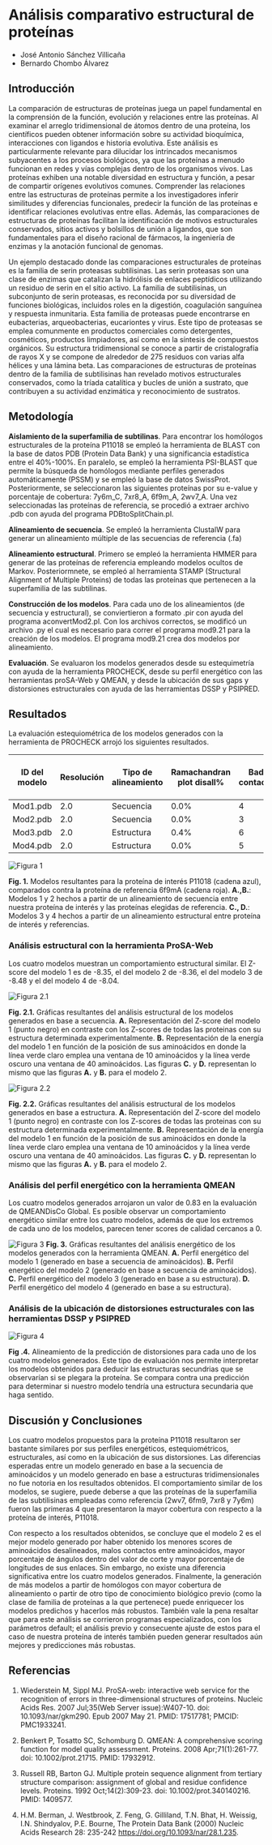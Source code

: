 # Análisis comparativo estructural de proteínas
- José Antonio Sánchez Villicaña
- Bernardo Chombo Álvarez

## Introducción
La comparación de estructuras de proteínas juega un papel fundamental en la
comprensión de la función, evolución y relaciones entre las proteínas. Al
examinar el arreglo tridimensional de átomos dentro de una proteína, los
científicos pueden obtener información sobre su actividad bioquímica,
interacciones con ligandos e historia evolutiva. Este análisis es
particularmente relevante para dilucidar los intrincados mecanismos subyacentes
a los procesos biológicos, ya que las proteínas a menudo funcionan en redes y
vías complejas dentro de los organismos vivos. Las proteínas exhiben una notable
diversidad en estructura y función, a pesar de compartir orígenes evolutivos
comunes. Comprender las relaciones entre las estructuras de proteínas permite a
los investigadores inferir similitudes y diferencias funcionales, predecir la
función de las proteínas e identificar relaciones evolutivas entre ellas.
Además, las comparaciones de estructuras de proteínas facilitan la
identificación de motivos estructurales conservados, sitios activos y bolsillos
de unión a ligandos, que son fundamentales para el diseño racional de fármacos,
la ingeniería de enzimas y la anotación funcional de genomas.

Un ejemplo destacado donde las comparaciones estructurales de proteínas es la
familia de serin proteasas subtilisinas. Las serin proteasas son una clase de
enzimas que catalizan la hidrólisis de enlaces peptídicos utilizando un residuo
de serin en el sitio activo. La familia de subtilisinas, un subconjunto de serin
proteasas, es reconocida por su diversidad de funciones biológicas, incluidos
roles en la digestión, coagulación sanguínea y respuesta inmunitaria. Esta
familia de proteasas puede encontrarse en eubacterias, arqueobacterias,
eucariontes y virus. Este tipo de proteasas se emplea comunmente en productos
comerciales como detergentes, cosméticos, productos limpiadores, así como en la
síntesis de compuestos orgánicos. Su estructura tridimensional se conoce a
partir de cristalografía de rayos X y se compone de alrededor de 275 residuos
con varias alfa hélices y una lámina beta. Las comparaciones de estructuras de
proteínas dentro de la familia de subtilisinas han revelado motivos
estructurales conservados, como la tríada catalítica y bucles de unión a
sustrato, que contribuyen a su actividad enzimática y reconocimiento de
sustratos.

## Metodología
**Aislamiento de la superfamilia de subtilinas**. Para encontrar los homólogos estructurales de la proteína P11018 se empleó la herramienta de BLAST con la base de datos PDB (Protein Data Bank) y una significancia estadística entre el 40%-100%. En paralelo, se empleó la herramienta PSI-BLAST que permite la búsqueda de homólogos mediante perfiles generados automáticamente (PSSM) y se empleó la base de datos SwissProt. Posteriormente, se seleccionaron las siguientes proteínas por su e-value y porcentaje de cobertura: 7y6m_C, 7xr8_A, 6f9m_A, 2wv7_A. Una vez seleccionadas las proteínas de referencia, se procedió a extraer archivo .pdb con ayuda del programa PDBtoSplitChain.pl.

**Alineamiento de secuencia**. Se empleó la herramienta ClustalW para generar un alineamiento múltiple de las secuencias de referencia (.fa) 

**Alineamiento estructural**. Primero se empleó la herramienta HMMER para generar  de las proteínas de referencia empleando modelos ocultos de Markov. Posteriormnete, se empleó al herramienta STAMP (Structural Alignment of Multiple Proteins) de todas las proteínas que pertenecen a la superfamilia de las subtilinas.

**Construcción de los modelos**. Para cada uno de los alineamientos (de secuencia y estructural), se conviertieron a formato .pir con ayuda del programa aconvertMod2.pl. Con los archivos correctos, se modificó un archivo .py el cual es necesario para correr el programa mod9.21 para la creación de los modelos. El programa mod9.21 crea dos modelos por alineamiento.

**Evaluación**. Se evaluaron los modelos generados desde su estequimetría con ayuda de la herramienta PROCHECK, desde su perfil energético con las herramientas proSA-Web y QMEAN, y desde la ubicación de sus gaps y distorsiones estructurales con ayuda de las herramientas DSSP y PSIPRED.

## Resultados
La evaluación estequiométrica de los modelos generados con la herramienta de
PROCHECK arrojó los siguientes resultados.

|ID del modelo| Resolución |Tipo de alineamiento  | Ramachandran plot disall% | Bad contacts | cis-peptides | M/c bond angles w.l.*| M/c bond lengths w.l.* |
|--|--|--|--|--|--|--|--|
Mod1.pdb| 2.0 | Secuencia | 0.0% | 4 | 1 | 93.1% | 99.5% | 
Mod2.pdb| 2.0 | Secuencia | 0.0% | 3 | 1 | 93.4% | 99.5% |
Mod3.pdb| 2.0 | Estructura | 0.4% | 6 | 1 | 94.1% | 99.5% |
Mod4.pdb| 2.0 | Estructura | 0.0% | 5 | 1 | 94.3% | 99.2% |

![Figura 1](./figs/models.png)

**Fig. 1.** Modelos resultantes para la proteína de interés P11018 (cadena
azul), comparados contra la proteína de referencia 6f9mA (cadena roja). **A.,B.**:
Modelos 1 y 2 hechos a partir de un alineamiento de secuencia entre nuestra
proteína de interés y las proteínas elegidas de referencia. **C., D.**: Modelos 3 y 4
hechos a partir de un alineamiento estructural entre proteína de interés y
referencias.

### Análisis estructural con la herramienta ProSA-Web
Los cuatro modelos muestran un comportamiento estructural similar. El Z-score
del modelo 1 es de -8.35, el del modelo 2 de -8.36, el del modelo 3 de -8.48 y
el del modelo 4 de -8.04.

![Figura 2.1](./figs/prosa_1_2.jpg)

**Fig. 2.1.** Gráficas resultantes del análisis estructural de los modelos
generados en base a secuencia. **A.** Representación del Z-score del modelo 1
(punto negro) en
contraste con los Z-scores de todas las proteinas con su estructura determinada
experimentalmente. **B.** Representación de la energía del modelo 1 en función de
la posición de sus aminoácidos en donde la línea verde claro emplea una ventana
de 10 aminoácidos y la línea verde oscuro una ventana de 40 aminoácidos. Las
figuras **C.** y **D.** representan lo mismo que las figuras **A.** y **B.** para
el modelo 2.

![Figura 2.2](./figs/prosa_3_4.jpg)

**Fig. 2.2.** Gráficas resultantes del análisis estructural de los modelos
generados en base a estructura. **A.** Representación del Z-score del modelo 1
(punto negro) en
contraste con los Z-scores de todas las proteinas con su estructura determinada
experimentalmente. **B.** Representación de la energía del modelo 1 en función de
la posición de sus aminoácidos en donde la línea verde claro emplea una ventana
de 10 aminoácidos y la línea verde oscuro una ventana de 40 aminoácidos. Las
figuras **C.** y **D.** representan lo mismo que las figuras **A.** y **B.** para
el modelo 2.

### Análisis del perfil energético con la herramienta QMEAN
Los cuatro modelos generados arrojaron un valor de 0.83 en la evaluación de
QMEANDisCo Global. Es posible observar un comportamiento energético similar entre los
cuatro modelos, además de que los extremos de cada uno de los modelos, parecen
tener scores de calidad cercanos a 0.

![Figura 3](./figs/qmeans.jpg)
**Fig. 3.** Gráficas resultantes del análisis energético de los modelos
generados con la herramienta QMEAN. **A.** Perfil energético del modelo 1
(generado en base a secuencia de aminoácidos). **B.** Perfil energético del modelo 2
(generado en base a secuencia de aminoácidos). **C.** Perfil energético del modelo 3
(generado en base a su estructura). **D.** Perfil energético del modelo 4
(generado en base a su estructura). 

### Análisis de la ubicación de distorsiones estructurales con las herramientas DSSP y PSIPRED
![Figura 4](./figs/dssp.jpg)

**Fig .4.** Alineamiento de la predicción de distorsiones para cada
uno de los cuatro modelos generados. Este tipo de evaluación nos permite
interpretar los modelos obtenidos para deducir las estructuras secundrias que
se observarían si se plegara la proteína. Se compara contra una predicción para determinar
si nuestro modelo tendría una estructura secundaria que haga sentido.

## Discusión y Conclusiones

Los cuatro modelos propuestos para la proteína P11018 resultaron ser bastante similares por 
sus perfiles energéticos, estequiométricos, estructurales, así como en la ubicación de sus distorsiones.
Las diferencias esperadas entre un modelo generado en base a la secuencia de aminoácidos y un modelo generado 
en base a estructuras tridimensionales no fue notoria en los resultados obtenidos. El comportamiento similar 
de los modelos, se sugiere, puede deberse a que las proteínas de la superfamilia de las subtilisinas empleadas
como referencia (2wv7, 6fm9, 7xr8 y 7y6m) fueron las primeras 4 que presentaron la mayor cobertura con respecto
a la proteína de interés, P11018.

Con respecto a los resultados obtenidos, se concluye que el modelo 2 es el mejor modelo generado por haber obtenido
los menores scores de aminoácidos desalineados, malos contactos entre aminoácidos, mayor porcentaje de ángulos dentro
del valor de corte y mayor porcentaje de longitudes de sus enlaces. Sin embargo, no existe una diferencia significativa
entre los cuatro modelos generados. Finalmente, la generación de más modelos a partir de homólogos con mayor cobertura de
alineamiento o partir de otro tipo de conocimiento biológico previo (como la clase de familia de proteínas a la que pertenece)
puede enriquecer los modelos predichos y hacerlos más robustos. También vale la pena resaltar que para este análisis se corrieron
programas especializados, con los parámetros default; el análisis previo y consecuente ajuste de estos para el caso de nuestra
proteína de interés también pueden generar resultados aún mejores y predicciones más robustas.

## Referencias

1. Wiederstein M, Sippl MJ. ProSA-web: interactive web service for the recognition of errors in three-dimensional structures of proteins.
Nucleic Acids Res. 2007 Jul;35(Web Server issue):W407-10. doi: 10.1093/nar/gkm290. Epub 2007 May 21. PMID: 17517781; PMCID: PMC1933241.

2. Benkert P, Tosatto SC, Schomburg D. QMEAN: A comprehensive scoring function for model quality assessment. Proteins. 2008 Apr;71(1):261-77.
doi: 10.1002/prot.21715. PMID: 17932912.

3. Russell RB, Barton GJ. Multiple protein sequence alignment from tertiary structure comparison: assignment of global and residue confidence
levels. Proteins. 1992 Oct;14(2):309-23. doi: 10.1002/prot.340140216. PMID: 1409577.

4. H.M. Berman, J. Westbrook, Z. Feng, G. Gilliland, T.N. Bhat, H. Weissig, I.N. Shindyalov, P.E. Bourne, The Protein Data Bank (2000) Nucleic
Acids Research 28: 235-242 https://doi.org/10.1093/nar/28.1.235.
